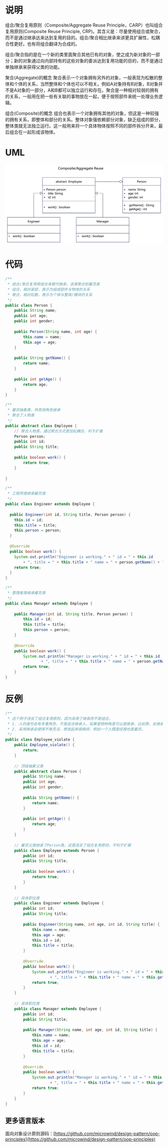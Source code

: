 # 说明
组合/聚合复用原则（Composite/Aggregate Reuse Principle，CARP）也叫组合复用原则(Composite Reuse Principle, CRP)。其含义是：尽量使用组合或聚合，而不是通过继承达来达到复用的目的。组合/聚合相比继承来讲更具扩展性，松耦合性更好。也有将组合翻译为合成的。


组合/聚合指的是在一个新的类里面聚合其他已有的对象，使之成为新对象的一部分；新的对象通过向内部持有的这些对象的委派达到复用功能的目的，而不是通过单独继承来获得父类的功能。

聚合(Aggregate)的概念
聚合表示一个对象拥有另外的对象，一般表现为松散的整体和个体的关系，当然整体和个体也可以不相关。例如A对象持有B对象，B对象并不是A对象的一部分，A和B都可以独立运行和存在。聚合是一种相对较弱的拥有的关系，一般用在把一些有关联的事物放在一起，便于按照部件来统一处理业务逻辑。

组合(Composite)的概念
组合也表示一个对象拥有其他的对象，但这是一种较强的拥有关系，即整体和部分的关系。整体对象强依赖部分对象，缺乏组成的部分，整体类就无法独立运行。这一般用来将一个具体物体按照不同的部件拆分开来，最后组合在一起形成该物体。

# UML
<img src="../../docs/uml/oop-composite-reuse.png">

# 代码
```java
/**
 * 组合/聚合复用用组合来替代继承，该类聚合到雇员类
 * 组合，相对紧密，表示为组成部件与物体的关系
 * 聚合，相对松散，表示为个体与整体/模块的关系
 */
public class Person {
    public String name;
    public int age;
    public int gender;

    public Person(String name, int age) {
        this.name = name;
        this.age = age;
    }

    public String getName() {
        return name;
    }

    public int getAge() {
        return age;
    }
}
```

```java
/**
 * 雇员抽象类，供其他角色继承
 * 聚合了人物类
 */
public abstract class Employee {
    // 聚合人物类，通过聚合方式更加松耦合，利于扩展
    Person person;
    public int id;
    public String title;

    public boolean work() {
        return true;
    }

}
```

```java
/**
 * 工程师类继承雇员类
 */
public class Engineer extends Employee {

  public Engineer(int id, String title, Person person) {
    this.id = id;
    this.title = title;
    this.person = person;
  }

  @Override
  public boolean work() {
    System.out.println("Engineer is working." + " id = " + this.id
        + ", title = " + this.title + " name = " + person.getName() + ", age = " + person.getAge());
    return true;
  }
}
```

```java
/**
 * 管理者类继承雇员类
 */
public class Manager extends Employee {

    public Manager(int id, String title, Person person) {
        this.id = id;
        this.title = title;
        this.person = person;
    }

    @Override
    public boolean work() {
        System.out.println("Manager is working." + " id = " + this.id
                + ", title = " + this.title + " name = " + person.getName() + ", age = " + person.getAge());
        return true;
    }
}
```

# 反例
```java
/**
 * 这个例子违反了组合复用原则，因为采用了继承而不是组合。
 * 1. 人的身份会有多重角色，不是适合继承人，如果是物种角度可以是继承，比如男、女继承人。
 * 2. 采用继承会使得不够灵活，修改起来很麻烦，例如一个人既是经理也是雇员。
 */
public class Employee_violate {
    public Employee_violate() {
        return;
    }

    // 顶级抽象父类
    public abstract class Person {
        public String name;
        public int age;
        public int gender;

        public String getName() {
            return name;
        }

        public int getAge() {
            return age;
        }
    }

    // 雇员父类继承了Person类，这里违反了组合复用原则，不利于扩展
    public class Employee extends Person {
        public int id;
        public String title;

        public boolean work() {
            return true;
        }
    }

    // 具体职位类
    public class Engineer extends Employee {
        public int id;
        public String title;

        public Engineer(String name, int age, int id, String title) {
            this.name = name;
            this.age = age;
            this.id = id;
            this.title = title;
        }

        @Override
        public boolean work() {
            System.out.println("Engineer is working." + " id = " + this.id
                    + ", title = " + this.title + " name = " + this.getName() + ", age = " + this.getAge());
            return true;
        }
    }

    // 具体职位类
    public class Manager extends Employee {
        public int id;
        public String title;

        public Manager(String name, int age, int id, String title) {
            this.name = name;
            this.age = age;
            this.id = id;
            this.title = title;
        }

        @Override
        public boolean work() {
            System.out.println("Manager is working." + " id = " + this.id
                    + ", title = " + this.title + " name = " + this.getName() + ", age = " + this.getAge());
            return true;
        }
    }
}
```

## 更多语言版本
面向对象设计原则源码：[https://github.com/microwind/design-pattern/oop-principles](https://github.com/microwind/design-pattern/oop-principles)
